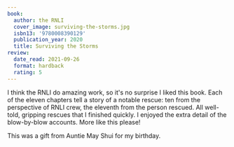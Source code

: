 ```yaml
---
book:
  author: the RNLI
  cover_image: surviving-the-storms.jpg
  isbn13: '9780008390129'
  publication_year: 2020
  title: Surviving the Storms
review:
  date_read: 2021-09-26
  format: hardback
  rating: 5
---
```


I think the RNLI do amazing work, so it's no surprise I liked this book.
Each of the eleven chapters tell a story of a notable rescue: ten from the perspective of RNLI crew, the eleventh from the person rescued.
All well-told, gripping rescues that I finished quickly.
I enjoyed the extra detail of the blow-by-blow accounts.
More like this please!

This was a gift from Auntie May Shui for my birthday.
